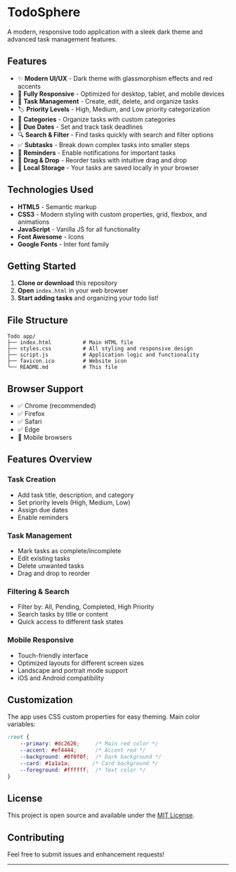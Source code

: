 # TodoSphere

A modern, responsive todo application with a sleek dark theme and advanced task management features.

## Features

- ✨ **Modern UI/UX** - Dark theme with glassmorphism effects and red accents
- 📱 **Fully Responsive** - Optimized for desktop, tablet, and mobile devices
- 🎯 **Task Management** - Create, edit, delete, and organize tasks
- 🏷️ **Priority Levels** - High, Medium, and Low priority categorization
- 📂 **Categories** - Organize tasks with custom categories
- 📅 **Due Dates** - Set and track task deadlines
- 🔍 **Search & Filter** - Find tasks quickly with search and filter options
- ✅ **Subtasks** - Break down complex tasks into smaller steps
- 🔔 **Reminders** - Enable notifications for important tasks
- 🎨 **Drag & Drop** - Reorder tasks with intuitive drag and drop
- 💾 **Local Storage** - Your tasks are saved locally in your browser

## Technologies Used

- **HTML5** - Semantic markup
- **CSS3** - Modern styling with custom properties, grid, flexbox, and animations
- **JavaScript** - Vanilla JS for all functionality
- **Font Awesome** - Icons
- **Google Fonts** - Inter font family

## Getting Started

1. **Clone or download** this repository
2. **Open** `index.html` in your web browser
3. **Start adding tasks** and organizing your todo list!

## File Structure

```
Todo app/
├── index.html          # Main HTML file
├── styles.css          # All styling and responsive design
├── script.js           # Application logic and functionality
├── favicon.ico         # Website icon
└── README.md           # This file
```

## Browser Support

- ✅ Chrome (recommended)
- ✅ Firefox
- ✅ Safari
- ✅ Edge
- 📱 Mobile browsers

## Features Overview

### Task Creation
- Add task title, description, and category
- Set priority levels (High, Medium, Low)
- Assign due dates
- Enable reminders

### Task Management
- Mark tasks as complete/incomplete
- Edit existing tasks
- Delete unwanted tasks
- Drag and drop to reorder

### Filtering & Search
- Filter by: All, Pending, Completed, High Priority
- Search tasks by title or content
- Quick access to different task states

### Mobile Responsive
- Touch-friendly interface
- Optimized layouts for different screen sizes
- Landscape and portrait mode support
- iOS and Android compatibility

## Customization

The app uses CSS custom properties for easy theming. Main color variables:

```css
:root {
    --primary: #dc2626;     /* Main red color */
    --accent: #ef4444;      /* Accent red */
    --background: #0f0f0f;  /* Dark background */
    --card: #1a1a1a;       /* Card background */
    --foreground: #ffffff;  /* Text color */
}
```

## License

This project is open source and available under the [MIT License](LICENSE).

## Contributing

Feel free to submit issues and enhancement requests!

---
